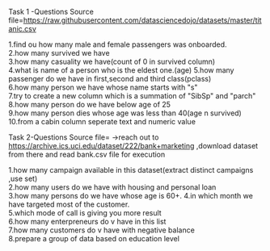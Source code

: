 
Task 1 -Questions
Source file=https://raw.githubusercontent.com/datasciencedojo/datasets/master/titanic.csv

1.find ou how many male and female passengers was onboarded.                                                                                                                       
2.how many survived we have                                                                                                                                            
3.how many casuality we have(count of 0 in survived column)                                                                                                                       
4.what is name of a person who is the eldest one.(age)
5.how many passenger do we have in first,second and third class(pclass)                                                                                                               
6.how many person we have whose name starts with "s"                                                                                                                            
7.try to create a new column which is a summation of "SibSp" and "parch"                                                                                                             
8.how many person do we have below age of 25                                                                                                                                       
9.how many person dies whose age was less than 40(age n survived)                                                                                                                   
10.from a cabin column seperate text and numeric value                                                                                                                                   


Task 2-Questions
Source file= ->reach out to  https://archive.ics.uci.edu/dataset/222/bank+marketing ,download dataset from there and read bank.csv file for execution
        
1.how many campaign available in this dataset(extract distinct campaigns ,use set)                                                                                                       
2.how many users do we have with housing and personal loan                                                                                                                                 
3.how many persons do we have whose age is 60+.
4.in which month we have targeted most of the customer.                                                                                                                       
5.which mode of call is giving you more result                                                                                                                                        
6.how many enterpreneurs do v have in this list                                                                                                                                    
7.how many customers do v have with negative balance                                                                                                                            
8.prepare a group of data based on education level                                           
